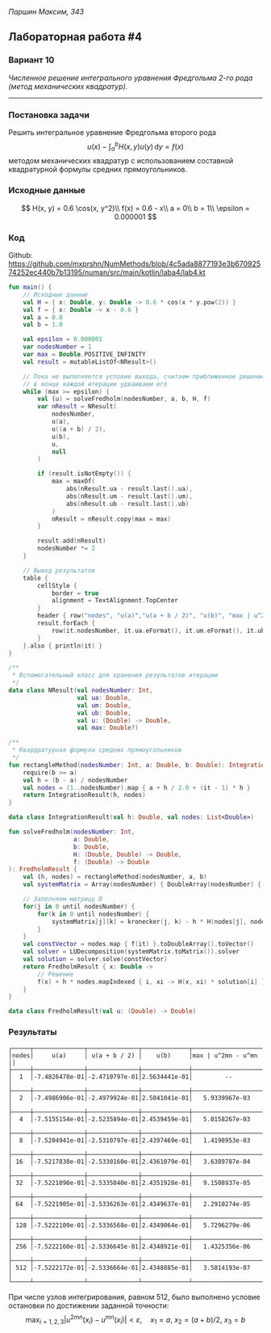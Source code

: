 *Паршин Максим, 343*

## Лабораторная работа #4

### Вариант 10

*Численное решение интегрального уравнения Фредгольма 2-го рода (метод механических квадратур).*		

---

### Постановка задачи

Решить интегральное уравнение Фредгольма второго рода
$$
u(x) - \int_a^b H(x,y)u(y)\,\mathrm{d}y = f(x)
$$
методом механических квадратур с использованием составной квадратурной формулы средних прямоугольников.

### Исходные данные

$$
H(x, y) = 0.6 \cos(x, y^2)\\
f(x) = 0.6 - x\\
a = 0\\
b = 1\\
\epsilon = 0.000001
$$

### **Код**

Github: https://github.com/mxprshn/NumMethods/blob/4c5ada8877193e3b67092574252ec440b7b13195/numan/src/main/kotlin/laba4/lab4.kt

```kotlin
fun main() {
    // Исходные данные
    val H = { x: Double, y: Double -> 0.6 * cos(x * y.pow(2)) }
    val f = { x: Double -> x - 0.6 }
    val a = 0.0
    val b = 1.0

    val epsilon = 0.000001
    var nodesNumber = 1
    var max = Double.POSITIVE_INFINITY
    val result = mutableListOf<NResult>()

    // Пока не выполняется условие выхода, считаем приближенное решение уравнения с текущим количеством шагов,
    // в конце каждой итерации удваиваем его
    while (max >= epsilon) {
        val (u) = solveFredholm(nodesNumber, a, b, H, f)
        var nResult = NResult(
            nodesNumber,
            u(a),
            u((a + b) / 2),
            u(b),
            u,
            null
        )

        if (result.isNotEmpty()) {
            max = maxOf(
                abs(nResult.ua - result.last().ua),
                abs(nResult.um - result.last().um),
                abs(nResult.ub - result.last().ub)
            )
            nResult = nResult.copy(max = max)
        }

        result.add(nResult)
        nodesNumber *= 2
    }

    // Вывод результатов
    table {
        cellStyle {
            border = true
            alignment = TextAlignment.TopCenter
        }
        header { row("nodes", "u(a)","u(a + b / 2)", "u(b)", "max | u^2mn - u^mn |") }
        result.forEach {
            row(it.nodesNumber, it.ua.eFormat(), it.um.eFormat(), it.ub.eFormat(), it.max?.eFormat() ?: "--")
        }
    }.also { println(it) }
}

/**
 * Вспомогательный класс для хранения результатов итерации
 */
data class NResult(val nodesNumber: Int,
                   val ua: Double,
                   val um: Double,
                   val ub: Double,
                   val u: (Double) -> Double,
                   val max: Double?)

/**
 * Квардратурная формула средних прямоугольников
 */
fun rectangleMethod(nodesNumber: Int, a: Double, b: Double): IntegrationResult {
    require(b >= a)
    val h = (b - a) / nodesNumber
    val nodes = (1..nodesNumber).map { a + h / 2.0 + (it - 1) * h }
    return IntegrationResult(h, nodes)
}

data class IntegrationResult(val h: Double, val nodes: List<Double>)

fun solveFredholm(nodesNumber: Int,
                  a: Double,
                  b: Double,
                  H: (Double, Double) -> Double,
                  f: (Double) -> Double
): FredholmResult {
    val (h, nodes) = rectangleMethod(nodesNumber, a, b)
    val systemMatrix = Array(nodesNumber) { DoubleArray(nodesNumber) { 0.0 } }

    // Заполняем матрицу D
    for(j in 0 until nodesNumber) {
        for(k in 0 until nodesNumber) {
            systemMatrix[j][k] = kronecker(j, k) - h * H(nodes[j], nodes[k])
        }
    }
    val constVector = nodes.map { f(it) }.toDoubleArray().toVector()
    val solver = LUDecomposition(systemMatrix.toMatrix()).solver
    val solution = solver.solve(constVector)
    return FredholmResult { x: Double ->
        // Решение
        f(x) + h * nodes.mapIndexed { i, xi -> H(x, xi) * solution[i] }.sum()
    }
}

data class FredholmResult(val u: (Double) -> Double)
```

### Результаты

```
┌─────┬──────────────┬──────────────┬─────────────┬────────────────────┐
│nodes│     u(a)     │ u(a + b / 2) │    u(b)     │max | u^2mn - u^mn |│
├─────┼──────────────┼──────────────┼─────────────┼────────────────────┤
│  1  │-7.4826478e-01│-2.4710797e-01│2.5634441e-01│         --         │
├─────┼──────────────┼──────────────┼─────────────┼────────────────────┤
│  2  │-7.4986906e-01│-2.4979924e-01│2.5041041e-01│   5.9339967e-03    │
├─────┼──────────────┼──────────────┼─────────────┼────────────────────┤
│  4  │-7.5155154e-01│-2.5235894e-01│2.4539459e-01│   5.0158267e-03    │
├─────┼──────────────┼──────────────┼─────────────┼────────────────────┤
│  8  │-7.5204941e-01│-2.5310797e-01│2.4397469e-01│   1.4198953e-03    │
├─────┼──────────────┼──────────────┼─────────────┼────────────────────┤
│ 16  │-7.5217838e-01│-2.5330160e-01│2.4361079e-01│   3.6389787e-04    │
├─────┼──────────────┼──────────────┼─────────────┼────────────────────┤
│ 32  │-7.5221090e-01│-2.5335040e-01│2.4351928e-01│   9.1508937e-05    │
├─────┼──────────────┼──────────────┼─────────────┼────────────────────┤
│ 64  │-7.5221905e-01│-2.5336263e-01│2.4349637e-01│   2.2910274e-05    │
├─────┼──────────────┼──────────────┼─────────────┼────────────────────┤
│ 128 │-7.5222109e-01│-2.5336568e-01│2.4349064e-01│   5.7296279e-06    │
├─────┼──────────────┼──────────────┼─────────────┼────────────────────┤
│ 256 │-7.5222160e-01│-2.5336645e-01│2.4348921e-01│   1.4325356e-06    │
├─────┼──────────────┼──────────────┼─────────────┼────────────────────┤
│ 512 │-7.5222172e-01│-2.5336664e-01│2.4348885e-01│   3.5814193e-07    │
└─────┴──────────────┴──────────────┴─────────────┴────────────────────┘

```

При числе узлов интегрирования, равном 512, было выполнено условие остановки по достижении заданной точности:
$$
\max _{i=1,2,3}\left|u^{2 m n}\left(x_{i}\right)-u^{m n}\left(x_{i}\right)\right|<\varepsilon, \quad x_{1}=a, \ x_{2}=(a+b) / 2, \ x_{3}=b
$$
